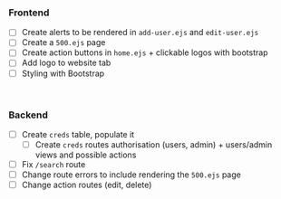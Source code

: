 ### Frontend
- [ ] Create alerts to be rendered in `add-user.ejs` and `edit-user.ejs`
- [ ] Create a `500.ejs` page
- [ ] Create action buttons in `home.ejs` + clickable logos with bootstrap
- [ ] Add logo to website tab
- [ ] Styling with Bootstrap

<br>

### Backend
- [ ] Create `creds` table, populate it 
  - [ ] Create `creds` routes authorisation (users, admin) + users/admin views and possible actions
- [ ] Fix `/search` route
- [ ] Change route errors to include rendering the `500.ejs` page
- [ ] Change action routes (edit, delete)